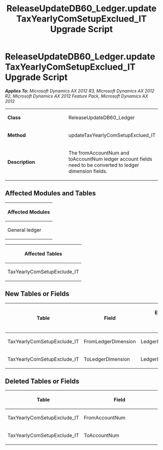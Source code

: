 ﻿---
title: ReleaseUpdateDB60_Ledger.updateTaxYearlyComSetupExclued_IT Upgrade Script
TOCTitle: ReleaseUpdateDB60_Ledger.updateTaxYearlyComSetupExclued_IT Upgrade Script
ms:assetid: 0a939106-1c87-9c3e-cf3e-c1267af82eff
ms:mtpsurl: https://msdn.microsoft.com/en-us/library/JJ735623(v=AX.60)
ms:contentKeyID: 49706534
ms.date: 05/18/2015
mtps_version: v=AX.60
---

# ReleaseUpdateDB60\_Ledger.updateTaxYearlyComSetupExclued\_IT Upgrade Script 


_**Applies To:** Microsoft Dynamics AX 2012 R3, Microsoft Dynamics AX 2012 R2, Microsoft Dynamics AX 2012 Feature Pack, Microsoft Dynamics AX 2012_

<table>
<colgroup>
<col style="width: 50%" />
<col style="width: 50%" />
</colgroup>
<tbody>
<tr class="odd">
<td><p><strong>Class</strong></p></td>
<td><p>ReleaseUpdateDB60_Ledger</p></td>
</tr>
<tr class="even">
<td><p><strong>Method</strong></p></td>
<td><p>updateTaxYearlyComSetupExclued_IT</p></td>
</tr>
<tr class="odd">
<td><p><strong>Description</strong></p></td>
<td><p>The fromAccountNum and toAccountNum ledger account fields need to be converted to ledger dimension fields.</p></td>
</tr>
</tbody>
</table>


## Affected Modules and Tables

<table>
<colgroup>
<col style="width: 100%" />
</colgroup>
<thead>
<tr class="header">
<th><p>Affected Modules</p></th>
</tr>
</thead>
<tbody>
<tr class="odd">
<td><p>General ledger</p></td>
</tr>
</tbody>
</table>


<table>
<colgroup>
<col style="width: 100%" />
</colgroup>
<thead>
<tr class="header">
<th><p>Affected Tables</p></th>
</tr>
</thead>
<tbody>
<tr class="odd">
<td><p>TaxYearlyComSetupExclude_IT</p></td>
</tr>
</tbody>
</table>


## New Tables or Fields

<table>
<colgroup>
<col style="width: 33%" />
<col style="width: 33%" />
<col style="width: 33%" />
</colgroup>
<thead>
<tr class="header">
<th><p>Table</p></th>
<th><p>Field</p></th>
<th><p>Extended Data Type</p>
<p>-or- Base Enum</p></th>
</tr>
</thead>
<tbody>
<tr class="odd">
<td><p>TaxYearlyComSetupExclude_IT</p></td>
<td><p>FromLedgerDimension</p></td>
<td><p>LedgerDimensionDefaultAccount</p></td>
</tr>
<tr class="even">
<td><p>TaxYearlyComSetupExclude_IT</p></td>
<td><p>ToLedgerDimension</p></td>
<td><p>LedgerDimensionDefaultAccount</p></td>
</tr>
</tbody>
</table>


## Deleted Tables or Fields

<table>
<colgroup>
<col style="width: 50%" />
<col style="width: 50%" />
</colgroup>
<thead>
<tr class="header">
<th><p>Table</p></th>
<th><p>Field</p></th>
</tr>
</thead>
<tbody>
<tr class="odd">
<td><p>TaxYearlyComSetupExclude_IT</p></td>
<td><p>FromAccountNum</p></td>
</tr>
<tr class="even">
<td><p>TaxYearlyComSetupExclude_IT</p></td>
<td><p>ToAccountNum</p></td>
</tr>
</tbody>
</table>

  



